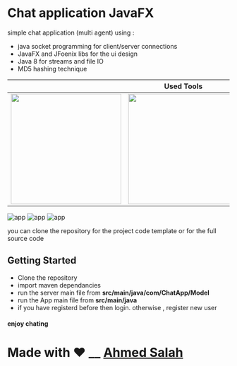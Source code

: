 # Chat application JavaFX
simple chat application (multi agent) using :
* java socket programming for client/server connections
* JavaFX and JFoenix libs for the ui design
* Java 8 for streams and file IO
* MD5 hashing technique 

|  | Used Tools |  |
| :---         |     :---:      |          ---: |
| <img src="https://sdtimes.com/wp-content/uploads/2018/03/jfxlogopad1.png" width="250" height="250">   | <img src="https://miro.medium.com/max/570/1*9wRFJrILrWmulfgvsZ8ESA.png" width="250" height="250">     | <img src="https://arthurpoiret.fr/images/jfoenix.png" width="250" height="250">  | <img src="https://c0.klipartz.com/pngpicture/960/802/gratis-png-plataforma-java-programador-de-socket-de-red-de-invocacion-de-metodo-remoto-de-edicion-estandar-de-java.png" width="250" height="250">

![app](1.jpg)
![app](2.jpg)
![app](3.jpg)

you can clone the repository for the project code template or for the full source code

## Getting Started
* Clone the repository
* import maven dependancies
* run the server main file from **src/main/java/com/ChatApp/Model**
* run the App main file from **src/main/java**
* if you have registerd before then login. otherwise , register new user
#### enjoy chating


# Made with :heart: __    <a href = "https://www.facebook.com/SWEAhmedSalah/">Ahmed Salah</a>
